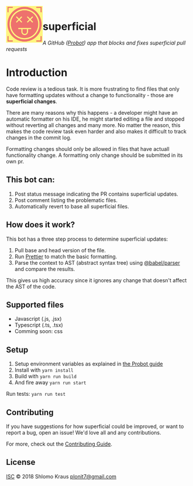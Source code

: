 <img align="left" width="100" height="100" src="https://raw.githubusercontent.com/shlomokraus/superficial/master/static/logo.png">

# superficial

*A GitHub ([Probot](https://github.com/probot/probot)) app that blocks and fixes superficial pull requests*

# Introduction

Code review is a tedious task. It is more frustrating to find files that only have formatting updates without a change to functionality - those are **superficial changes**. 

There are many reasons why this happens - a developer might have an automatic formatter on his IDE, he might started editing a file and stopped without reverting all changes and many more. No matter the reason, this makes the code review task even harder and also makes it difficult to track changes in the commit log. 

Formatting changes should only be allowed in files that have actuall functionality change. A formatting only change should be submitted in its own pr. 

## This bot can: 
1. Post status message indicating the PR contains superficial updates.
2. Post comment listing the problematic files.
3. Automatically revert to base all superficial files.

## How does it work? 
This bot has a three step process to determine superficial updates: 
1. Pull base and head version of the file.
2. Run [Prettier](https://github.com/prettier/prettier) to match the basic formatting. 
3. Parse the context to AST (abstract syntax tree) using [@babel/parser](https://babeljs.io/docs/en/babel-parser) and compare the results. 

This gives us high accuracy since it ignores any change that doesn't affect the AST of the code. 

## Supported files
- Javascript (.js, .jsx)
- Typescript (.ts, .tsx)
- Comming soon: css

## Setup

1. Setup environment variables as explained in [the Probot guide](https://probot.github.io/docs/development/)
2. Install with `yarn install` 
3. Build with `yarn run build`
4. And fire away `yarn run start`

Run tests: 
`yarn run test`

## Contributing

If you have suggestions for how superficial could be improved, or want to report a bug, open an issue! We'd love all and any contributions.

For more, check out the [Contributing Guide](CONTRIBUTING.md).

## License

[ISC](LICENSE) © 2018 Shlomo Kraus <plonit7@gmail.com>
